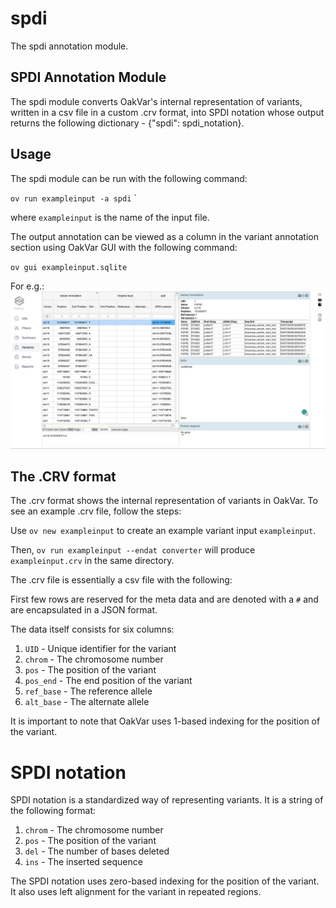 # spdi

The spdi annotation module. 

## SPDI Annotation Module

The spdi module converts OakVar's internal representation of variants, written in a csv file in a custom .crv format, into SPDI notation whose output returns the following dictionary - {"spdi": spdi_notation}.

## Usage

The spdi module can be run with the following command:

`ov run exampleinput -a spdi` `

where `exampleinput` is the name of the input file.

The output annotation can be viewed as a column in the variant annotation section using OakVar GUI with the following command:

`ov gui exampleinput.sqlite`

For e.g.:
![For eg](example_spdi.png)

## The .CRV format

The .crv format shows the internal representation of variants in OakVar. To see an example .crv file, follow the steps:

 Use `ov new exampleinput` to create an example variant input `exampleinput`. 
 
 Then, `ov run exampleinput --endat converter` will produce `exampleinput.crv` in the same directory.

The .crv file is essentially a csv file with the following:

First few rows are reserved for the meta data and are denoted with a `#` and are encapsulated in a JSON format.

The data itself consists for six columns:

1. `UID` - Unique identifier for the variant
2. `chrom` - The chromosome number
3. `pos` - The position of the variant
4. `pos_end` - The end position of the variant
5. `ref_base` - The reference allele
6. `alt_base` - The alternate allele

It is important to note that OakVar uses 1-based indexing for the position of the variant.

<h1>SPDI notation</h1>

SPDI notation is a standardized way of representing variants. It is a string of the following format:

1. `chrom` - The chromosome number
2. `pos` - The position of the variant
3. `del` - The number of bases deleted
4. `ins` - The inserted sequence

The SPDI notation uses  zero-based indexing for the position of the variant. It also uses left alignment for the variant in repeated regions. 

